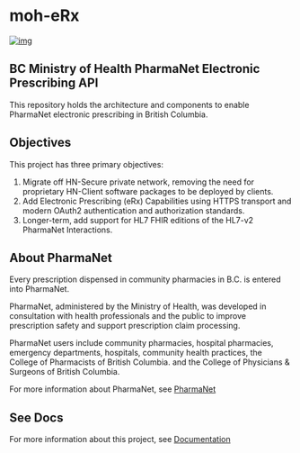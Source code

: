 # moh-eRx

[![img](https://img.shields.io/badge/Lifecycle-Stable-97ca00)](https://github.com/bcgov/repomountie/blob/master/doc/lifecycle-badges.md)

## BC Ministry of Health PharmaNet Electronic Prescribing API

This repository holds the architecture and components to enable PharmaNet electronic prescribing in British Columbia.

## Objectives

This project has three primary objectives:

1. Migrate off HN-Secure private network, removing the need for proprietary HN-Client software packages to be deployed by clients.
2. Add Electronic Prescribing (eRx) Capabilities using  HTTPS transport and modern OAuth2 authentication and authorization standards.
3. Longer-term, add support for HL7 FHIR editions of the HL7-v2 PharmaNet Interactions.

## About PharmaNet

Every prescription dispensed in community pharmacies in B.C. is entered into PharmaNet.

PharmaNet, administered by the Ministry of Health, was developed in consultation with health professionals and the public to improve prescription safety and support prescription claim processing.

PharmaNet users include community pharmacies, hospital pharmacies, emergency departments, hospitals, community health practices, the College of Pharmacists of British Columbia. and the College of Physicians & Surgeons of British Columbia.

For more information about PharmaNet, see [PharmaNet](https://www2.gov.bc.ca/gov/content/health/health-drug-coverage/pharmacare-for-bc-residents/pharmanet)

## See Docs
For more information about this project, see [Documentation](docs/README.md)
